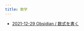 ```yaml
---
title: 数学
---
```



- [2021-12-29 Obsidian / 数式を書く](./../../d/2009/01/28/Obsidian_で数式を書く.md)




